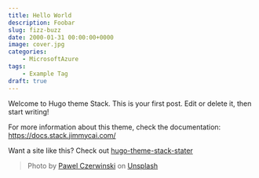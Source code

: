 ```yaml
---
title: Hello World
description: Foobar
slug: fizz-buzz
date: 2000-01-31 00:00:00+0000
image: cover.jpg
categories:
    - MicrosoftAzure
tags:
    - Example Tag
draft: true
---
```


Welcome to Hugo theme Stack. This is your first post. Edit or delete it, then start writing!

For more information about this theme, check the documentation: https://docs.stack.jimmycai.com/

Want a site like this? Check out [hugo-theme-stack-stater](https://github.com/CaiJimmy/hugo-theme-stack-starter)

> Photo by [Pawel Czerwinski](https://unsplash.com/@pawel_czerwinski) on [Unsplash](https://unsplash.com/)
